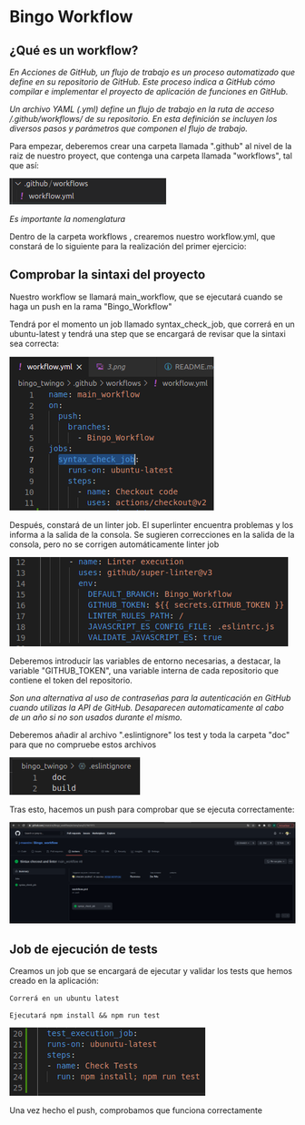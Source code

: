 # Bingo Workflow 

## ¿Qué es un workflow?

_En Acciones de GitHub, un flujo de trabajo es un proceso automatizado que define en su repositorio de GitHub. Este proceso indica a GitHub cómo compilar e implementar el proyecto de aplicación de funciones en GitHub._

_Un archivo YAML (.yml) define un flujo de trabajo en la ruta de acceso /.github/workflows/ de su repositorio. En esta definición se incluyen los diversos pasos y parámetros que componen el flujo de trabajo._


Para empezar, deberemos crear una carpeta llamada ".github" al nivel de la raiz de nuestro proyect, que contenga una carpeta llamada "workflows", tal que así:

![Alt text](/img/1.png)

*Es importante la nomenglatura*

Dentro de la carpeta workflows , crearemos nuestro workflow.yml, que constará de lo siguiente para la realización del primer ejercicio:

## Comprobar la sintaxi del proyecto

Nuestro workflow se llamará main_workflow, que se ejecutará cuando se haga un push en la rama "Bingo_Workflow"

Tendrá por el momento un job llamado syntax_check_job, que correrá en un ubuntu-latest y tendrá una step que se encargará de revisar que la sintaxi sea correcta:

![Alt text](/img/2.png)

Después, constará de un linter job. El superlinter encuentra problemas y los informa a la salida de la consola. Se sugieren correcciones en la salida de la consola, pero no se corrigen automáticamente
linter job

![Alt text](/img/3.png)

Deberemos introducir las variables de entorno necesarias, a destacar, la variable "GITHUB_TOKEN", una variable interna de cada repositorio que contiene el token del repositorio.

_Son una alternativa al uso de contraseñas para la autenticación en GitHub cuando utilizas la API de GitHub. Desaparecen automaticamente al cabo de un año si no son usados durante el mismo._
 
Deberemos añadir al archivo ".eslintignore" los test y toda la carpeta "doc" para que no compruebe estos archivos

![Alt text](/img/4.png)

Tras esto, hacemos un push para comprobar que se ejecuta correctamente:

![Alt text](/img/5.png)

## Job de ejecución de tests

Creamos un job que se encargará de ejecutar y validar los tests que hemos creado en la aplicación:

```
Correrá en un ubuntu latest
```
```
Ejecutará npm install && npm run test
```

![Alt text](/img/6.png)

Una vez hecho el push, comprobamos que funciona correctamente

